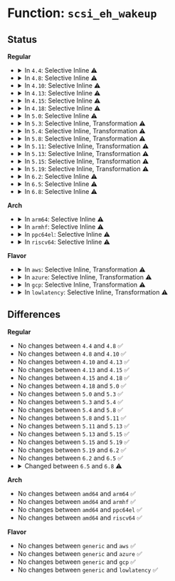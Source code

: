 # Function: <code>scsi_eh_wakeup</code>

## Status
<b>Regular</b>
<ul>
<li>
<details>
<summary>In <code>4.4</code>: Selective Inline ⚠️</summary>

```c
void scsi_eh_wakeup(struct Scsi_Host *shost);
```

**Collision:** Unique Global

**Inline:** Selective

**Transformation:** False

**Instances:**

```
In drivers/scsi/scsi_error.c (ffffffff815abb30)
Location: drivers/scsi/scsi_error.c:63
Inline: True
Direct callers:
  - drivers/scsi/scsi_error.c:scsi_schedule_eh
  - drivers/scsi/scsi_error.c:scsi_eh_scmd_add
  - drivers/scsi/scsi_lib.c:scsi_device_unbusy
```
**Symbols:**

```
ffffffff815abb30-ffffffff815abbd1: scsi_eh_wakeup (STB_GLOBAL)
```
</details>
</li>
<li>
<details>
<summary>In <code>4.8</code>: Selective Inline ⚠️</summary>

```c
void scsi_eh_wakeup(struct Scsi_Host *shost);
```

**Collision:** Unique Global

**Inline:** Selective

**Transformation:** False

**Instances:**

```
In drivers/scsi/scsi_error.c (ffffffff81603a60)
Location: drivers/scsi/scsi_error.c:63
Inline: True
Direct callers:
  - drivers/scsi/scsi_error.c:scsi_eh_scmd_add
  - drivers/scsi/scsi_error.c:scsi_schedule_eh
  - drivers/scsi/scsi_lib.c:scsi_device_unbusy
```
**Symbols:**

```
ffffffff81603a60-ffffffff81603afa: scsi_eh_wakeup (STB_GLOBAL)
```
</details>
</li>
<li>
<details>
<summary>In <code>4.10</code>: Selective Inline ⚠️</summary>

```c
void scsi_eh_wakeup(struct Scsi_Host *shost);
```

**Collision:** Unique Global

**Inline:** Selective

**Transformation:** False

**Instances:**

```
In drivers/scsi/scsi_error.c (ffffffff81633140)
Location: drivers/scsi/scsi_error.c:63
Inline: True
Direct callers:
  - drivers/scsi/scsi_error.c:scsi_eh_scmd_add
  - drivers/scsi/scsi_error.c:scsi_schedule_eh
  - drivers/scsi/scsi_lib.c:scsi_device_unbusy
```
**Symbols:**

```
ffffffff81633140-ffffffff816331da: scsi_eh_wakeup (STB_GLOBAL)
```
</details>
</li>
<li>
<details>
<summary>In <code>4.13</code>: Selective Inline ⚠️</summary>

```c
void scsi_eh_wakeup(struct Scsi_Host *shost);
```

**Collision:** Unique Global

**Inline:** Selective

**Transformation:** False

**Instances:**

```
In drivers/scsi/scsi_error.c (ffffffff81647ed0)
Location: drivers/scsi/scsi_error.c:65
Inline: True
Direct callers:
  - drivers/scsi/scsi_error.c:scsi_eh_scmd_add
  - drivers/scsi/scsi_error.c:scsi_schedule_eh
  - drivers/scsi/scsi_lib.c:scsi_device_unbusy
```
**Symbols:**

```
ffffffff81647ed0-ffffffff81647f68: scsi_eh_wakeup (STB_GLOBAL)
```
</details>
</li>
<li>
<details>
<summary>In <code>4.15</code>: Selective Inline ⚠️</summary>

```c
void scsi_eh_wakeup(struct Scsi_Host *shost);
```

**Collision:** Unique Global

**Inline:** Selective

**Transformation:** False

**Instances:**

```
In drivers/scsi/scsi_error.c (ffffffff816b0f50)
Location: drivers/scsi/scsi_error.c:65
Inline: True
Direct callers:
  - drivers/scsi/scsi_error.c:scsi_eh_inc_host_failed
  - drivers/scsi/scsi_error.c:scsi_schedule_eh
```
**Symbols:**

```
ffffffff816b0f50-ffffffff816b0feb: scsi_eh_wakeup (STB_GLOBAL)
```
</details>
</li>
<li>
<details>
<summary>In <code>4.18</code>: Selective Inline ⚠️</summary>

```c
void scsi_eh_wakeup(struct Scsi_Host *shost);
```

**Collision:** Unique Global

**Inline:** Selective

**Transformation:** False

**Instances:**

```
In drivers/scsi/scsi_error.c (ffffffff816ed270)
Location: drivers/scsi/scsi_error.c:65
Inline: True
Direct callers:
  - drivers/scsi/scsi_error.c:scsi_eh_inc_host_failed
  - drivers/scsi/scsi_error.c:scsi_schedule_eh
```
**Symbols:**

```
ffffffff816ed270-ffffffff816ed30a: scsi_eh_wakeup (STB_GLOBAL)
```
</details>
</li>
<li>
<details>
<summary>In <code>5.0</code>: Selective Inline ⚠️</summary>

```c
void scsi_eh_wakeup(struct Scsi_Host *shost);
```

**Collision:** Unique Global

**Inline:** Selective

**Transformation:** False

**Instances:**

```
In drivers/scsi/scsi_error.c (ffffffff81710da0)
Location: drivers/scsi/scsi_error.c:65
Inline: True
Direct callers:
  - drivers/scsi/scsi_error.c:scsi_eh_inc_host_failed
  - drivers/scsi/scsi_error.c:scsi_schedule_eh
```
**Symbols:**

```
ffffffff81710da0-ffffffff81710e38: scsi_eh_wakeup (STB_GLOBAL)
```
</details>
</li>
<li>
<details>
<summary>In <code>5.3</code>: Selective Inline, Transformation ⚠️</summary>

```c
void scsi_eh_wakeup(struct Scsi_Host *shost);
```

**Collision:** Unique Global

**Inline:** Selective

**Transformation:** True

**Instances:**

```
In drivers/scsi/scsi_error.c (ffffffff8174d86b)
Location: drivers/scsi/scsi_error.c:66
Inline: True
Direct callers:
  - drivers/scsi/scsi_error.c:scsi_eh_inc_host_failed
  - drivers/scsi/scsi_error.c:scsi_schedule_eh
  - drivers/scsi/scsi_lib.c:scsi_dec_host_busy
```
**Symbols:**

```
ffffffff8174d86b-ffffffff8174d88a: scsi_eh_wakeup.cold (STB_LOCAL)
ffffffff8174c1d0-ffffffff8174c255: scsi_eh_wakeup (STB_GLOBAL)
```
</details>
</li>
<li>
<details>
<summary>In <code>5.4</code>: Selective Inline, Transformation ⚠️</summary>

```c
void scsi_eh_wakeup(struct Scsi_Host *shost);
```

**Collision:** Unique Global

**Inline:** Selective

**Transformation:** True

**Instances:**

```
In drivers/scsi/scsi_error.c (ffffffff817719eb)
Location: drivers/scsi/scsi_error.c:66
Inline: True
Direct callers:
  - drivers/scsi/scsi_error.c:scsi_eh_inc_host_failed
  - drivers/scsi/scsi_error.c:scsi_schedule_eh
  - drivers/scsi/scsi_lib.c:scsi_dec_host_busy
```
**Symbols:**

```
ffffffff817719eb-ffffffff81771a0a: scsi_eh_wakeup.cold (STB_LOCAL)
ffffffff81770350-ffffffff817703d5: scsi_eh_wakeup (STB_GLOBAL)
```
</details>
</li>
<li>
<details>
<summary>In <code>5.8</code>: Selective Inline, Transformation ⚠️</summary>

```c
void scsi_eh_wakeup(struct Scsi_Host *shost);
```

**Collision:** Unique Global

**Inline:** Selective

**Transformation:** True

**Instances:**

```
In drivers/scsi/scsi_error.c (ffffffff81834131)
Location: drivers/scsi/scsi_error.c:66
Inline: True
Direct callers:
  - drivers/scsi/scsi_error.c:scsi_eh_inc_host_failed
  - drivers/scsi/scsi_error.c:scsi_schedule_eh
  - drivers/scsi/scsi_lib.c:scsi_device_unbusy
```
**Symbols:**

```
ffffffff81834131-ffffffff81834150: scsi_eh_wakeup.cold (STB_LOCAL)
ffffffff81832c40-ffffffff81832cc5: scsi_eh_wakeup (STB_GLOBAL)
```
</details>
</li>
<li>
<details>
<summary>In <code>5.11</code>: Selective Inline, Transformation ⚠️</summary>

```c
void scsi_eh_wakeup(struct Scsi_Host *shost);
```

**Collision:** Unique Global

**Inline:** Selective

**Transformation:** True

**Instances:**

```
In drivers/scsi/scsi_error.c (ffffffff81c167f9)
Location: drivers/scsi/scsi_error.c:66
Inline: True
Direct callers:
  - drivers/scsi/scsi_error.c:scsi_eh_inc_host_failed
  - drivers/scsi/scsi_error.c:scsi_schedule_eh
  - drivers/scsi/scsi_lib.c:scsi_dec_host_busy
```
**Symbols:**

```
ffffffff81c167f9-ffffffff81c16818: scsi_eh_wakeup.cold (STB_LOCAL)
ffffffff81843850-ffffffff818438c3: scsi_eh_wakeup (STB_GLOBAL)
```
</details>
</li>
<li>
<details>
<summary>In <code>5.13</code>: Selective Inline, Transformation ⚠️</summary>

```c
void scsi_eh_wakeup(struct Scsi_Host *shost);
```

**Collision:** Unique Global

**Inline:** Selective

**Transformation:** True

**Instances:**

```
In drivers/scsi/scsi_error.c (ffffffff81c084d4)
Location: drivers/scsi/scsi_error.c:66
Inline: True
Direct callers:
  - drivers/scsi/scsi_error.c:scsi_eh_inc_host_failed
  - drivers/scsi/scsi_error.c:scsi_schedule_eh
  - drivers/scsi/scsi_lib.c:scsi_dec_host_busy
```
**Symbols:**

```
ffffffff81c084d4-ffffffff81c084f3: scsi_eh_wakeup.cold (STB_LOCAL)
ffffffff81826a00-ffffffff81826a73: scsi_eh_wakeup (STB_GLOBAL)
```
</details>
</li>
<li>
<details>
<summary>In <code>5.15</code>: Selective Inline, Transformation ⚠️</summary>

```c
void scsi_eh_wakeup(struct Scsi_Host *shost);
```

**Collision:** Unique Global

**Inline:** Selective

**Transformation:** True

**Instances:**

```
In drivers/scsi/scsi_error.c (ffffffff81d0c38e)
Location: drivers/scsi/scsi_error.c:66
Inline: True
Direct callers:
  - drivers/scsi/scsi_error.c:scsi_eh_inc_host_failed
  - drivers/scsi/scsi_error.c:scsi_schedule_eh
  - drivers/scsi/scsi_lib.c:scsi_dec_host_busy
```
**Symbols:**

```
ffffffff81d0c38e-ffffffff81d0c3ad: scsi_eh_wakeup.cold (STB_LOCAL)
ffffffff818b2350-ffffffff818b23c3: scsi_eh_wakeup (STB_GLOBAL)
```
</details>
</li>
<li>
<details>
<summary>In <code>5.19</code>: Selective Inline, Transformation ⚠️</summary>

```c
void scsi_eh_wakeup(struct Scsi_Host *shost);
```

**Collision:** Unique Global

**Inline:** Selective

**Transformation:** True

**Instances:**

```
In drivers/scsi/scsi_error.c (ffffffff81ed52cd)
Location: drivers/scsi/scsi_error.c:64
Inline: True
Direct callers:
  - drivers/scsi/scsi_error.c:scsi_eh_inc_host_failed
  - drivers/scsi/scsi_error.c:scsi_schedule_eh
  - drivers/scsi/scsi_lib.c:scsi_dec_host_busy
```
**Symbols:**

```
ffffffff81ed52cd-ffffffff81ed52ec: scsi_eh_wakeup.cold (STB_LOCAL)
ffffffff819fd3c0-ffffffff819fd460: scsi_eh_wakeup (STB_GLOBAL)
```
</details>
</li>
<li>
<details>
<summary>In <code>6.2</code>: Selective Inline ⚠️</summary>

```c
void scsi_eh_wakeup(struct Scsi_Host *shost);
```

**Collision:** Unique Global

**Inline:** Selective

**Transformation:** False

**Instances:**

```
In drivers/scsi/scsi_error.c (ffffffff81b7b770)
Location: drivers/scsi/scsi_error.c:64
Inline: True
Direct callers:
  - drivers/scsi/scsi_error.c:scsi_eh_inc_host_failed
  - drivers/scsi/scsi_error.c:scsi_schedule_eh
  - drivers/scsi/scsi_lib.c:scsi_dec_host_busy
```
**Symbols:**

```
ffffffff81b7b770-ffffffff81b7b816: scsi_eh_wakeup (STB_GLOBAL)
```
</details>
</li>
<li>
<details>
<summary>In <code>6.5</code>: Selective Inline ⚠️</summary>

```c
void scsi_eh_wakeup(struct Scsi_Host *shost);
```

**Collision:** Unique Global

**Inline:** Selective

**Transformation:** False

**Instances:**

```
In drivers/scsi/scsi_error.c (ffffffff81bcf480)
Location: drivers/scsi/scsi_error.c:64
Inline: True
Direct callers:
  - drivers/scsi/scsi_error.c:scsi_eh_inc_host_failed
  - drivers/scsi/scsi_error.c:scsi_schedule_eh
  - drivers/scsi/scsi_lib.c:scsi_dec_host_busy
```
**Symbols:**

```
ffffffff81bcf480-ffffffff81bcf526: scsi_eh_wakeup (STB_GLOBAL)
```
</details>
</li>
<li>
<details>
<summary>In <code>6.8</code>: Selective Inline ⚠️</summary>

```c
void scsi_eh_wakeup(struct Scsi_Host *shost, unsigned int busy);
```

**Collision:** Unique Global

**Inline:** Selective

**Transformation:** False

**Instances:**

```
In drivers/scsi/scsi_error.c (ffffffff81c240a0)
Location: drivers/scsi/scsi_error.c:64
Inline: True
Direct callers:
  - drivers/scsi/scsi_error.c:scsi_eh_inc_host_failed
  - drivers/scsi/scsi_error.c:scsi_schedule_eh
  - drivers/scsi/scsi_lib.c:scsi_dec_host_busy
```
**Symbols:**

```
ffffffff81c240a0-ffffffff81c2414e: scsi_eh_wakeup (STB_GLOBAL)
```
</details>
</li>
</ul>
<b>Arch</b>
<ul>
<li>
<details>
<summary>In <code>arm64</code>: Selective Inline ⚠️</summary>

```c
void scsi_eh_wakeup(struct Scsi_Host *shost);
```

**Collision:** Unique Global

**Inline:** Selective

**Transformation:** False

**Instances:**

```
In drivers/scsi/scsi_error.c (ffff800010973558)
Location: drivers/scsi/scsi_error.c:66
Inline: True
Direct callers:
  - drivers/scsi/scsi_error.c:scsi_eh_inc_host_failed
  - drivers/scsi/scsi_error.c:scsi_schedule_eh
  - drivers/scsi/scsi_lib.c:scsi_dec_host_busy
```
**Symbols:**

```
ffff800010973558-ffff800010973630: scsi_eh_wakeup (STB_GLOBAL)
```
</details>
</li>
<li>
<details>
<summary>In <code>armhf</code>: Selective Inline ⚠️</summary>

```c
void scsi_eh_wakeup(struct Scsi_Host *shost);
```

**Collision:** Unique Global

**Inline:** Selective

**Transformation:** False

**Instances:**

```
In drivers/scsi/scsi_error.c (c0a48140)
Location: drivers/scsi/scsi_error.c:66
Inline: True
Direct callers:
  - drivers/scsi/scsi_error.c:scsi_eh_inc_host_failed
  - drivers/scsi/scsi_error.c:scsi_schedule_eh
  - drivers/scsi/scsi_lib.c:scsi_dec_host_busy
```
**Symbols:**

```
c0a48140-c0a48220: scsi_eh_wakeup (STB_GLOBAL)
```
</details>
</li>
<li>
<details>
<summary>In <code>ppc64el</code>: Selective Inline ⚠️</summary>

```c
void scsi_eh_wakeup(struct Scsi_Host *shost);
```

**Collision:** Unique Global

**Inline:** Selective

**Transformation:** False

**Instances:**

```
In drivers/scsi/scsi_error.c (c000000000a2d0f0)
Location: drivers/scsi/scsi_error.c:66
Inline: True
Direct callers:
  - drivers/scsi/scsi_error.c:scsi_eh_inc_host_failed
  - drivers/scsi/scsi_error.c:scsi_schedule_eh
  - drivers/scsi/scsi_lib.c:scsi_dec_host_busy
```
**Symbols:**

```
c000000000a2d0f0-c000000000a2d1fc: scsi_eh_wakeup (STB_GLOBAL)
```
</details>
</li>
<li>
<details>
<summary>In <code>riscv64</code>: Selective Inline ⚠️</summary>

```c
void scsi_eh_wakeup(struct Scsi_Host *shost);
```

**Collision:** Unique Global

**Inline:** Selective

**Transformation:** False

**Instances:**

```
In drivers/scsi/scsi_error.c (ffffffe0005dc528)
Location: drivers/scsi/scsi_error.c:66
Inline: True
Direct callers:
  - drivers/scsi/scsi_error.c:scsi_eh_inc_host_failed
  - drivers/scsi/scsi_error.c:scsi_schedule_eh
  - drivers/scsi/scsi_lib.c:scsi_dec_host_busy
```
**Symbols:**

```
ffffffe0005dc528-ffffffe0005dc5ee: scsi_eh_wakeup (STB_GLOBAL)
```
</details>
</li>
</ul>
<b>Flavor</b>
<ul>
<li>
<details>
<summary>In <code>aws</code>: Selective Inline, Transformation ⚠️</summary>

```c
void scsi_eh_wakeup(struct Scsi_Host *shost);
```

**Collision:** Unique Global

**Inline:** Selective

**Transformation:** True

**Instances:**

```
In drivers/scsi/scsi_error.c (ffffffff817260db)
Location: drivers/scsi/scsi_error.c:66
Inline: True
Direct callers:
  - drivers/scsi/scsi_error.c:scsi_eh_inc_host_failed
  - drivers/scsi/scsi_error.c:scsi_schedule_eh
  - drivers/scsi/scsi_lib.c:scsi_dec_host_busy
```
**Symbols:**

```
ffffffff817260db-ffffffff817260fa: scsi_eh_wakeup.cold (STB_LOCAL)
ffffffff81724a40-ffffffff81724ac5: scsi_eh_wakeup (STB_GLOBAL)
```
</details>
</li>
<li>
<details>
<summary>In <code>azure</code>: Selective Inline, Transformation ⚠️</summary>

```c
void scsi_eh_wakeup(struct Scsi_Host *shost);
```

**Collision:** Unique Global

**Inline:** Selective

**Transformation:** True

**Instances:**

```
In drivers/scsi/scsi_error.c (ffffffff816ff50b)
Location: drivers/scsi/scsi_error.c:66
Inline: True
Direct callers:
  - drivers/scsi/scsi_error.c:scsi_eh_inc_host_failed
  - drivers/scsi/scsi_error.c:scsi_schedule_eh
  - drivers/scsi/scsi_lib.c:scsi_dec_host_busy
```
**Symbols:**

```
ffffffff816ff50b-ffffffff816ff52a: scsi_eh_wakeup.cold (STB_LOCAL)
ffffffff816fde70-ffffffff816fdef5: scsi_eh_wakeup (STB_GLOBAL)
```
</details>
</li>
<li>
<details>
<summary>In <code>gcp</code>: Selective Inline, Transformation ⚠️</summary>

```c
void scsi_eh_wakeup(struct Scsi_Host *shost);
```

**Collision:** Unique Global

**Inline:** Selective

**Transformation:** True

**Instances:**

```
In drivers/scsi/scsi_error.c (ffffffff81764eab)
Location: drivers/scsi/scsi_error.c:66
Inline: True
Direct callers:
  - drivers/scsi/scsi_error.c:scsi_eh_inc_host_failed
  - drivers/scsi/scsi_error.c:scsi_schedule_eh
  - drivers/scsi/scsi_lib.c:scsi_dec_host_busy
```
**Symbols:**

```
ffffffff81764eab-ffffffff81764eca: scsi_eh_wakeup.cold (STB_LOCAL)
ffffffff81763810-ffffffff81763895: scsi_eh_wakeup (STB_GLOBAL)
```
</details>
</li>
<li>
<details>
<summary>In <code>lowlatency</code>: Selective Inline, Transformation ⚠️</summary>

```c
void scsi_eh_wakeup(struct Scsi_Host *shost);
```

**Collision:** Unique Global

**Inline:** Selective

**Transformation:** True

**Instances:**

```
In drivers/scsi/scsi_error.c (ffffffff8178052b)
Location: drivers/scsi/scsi_error.c:66
Inline: True
Direct callers:
  - drivers/scsi/scsi_error.c:scsi_eh_inc_host_failed
  - drivers/scsi/scsi_error.c:scsi_schedule_eh
  - drivers/scsi/scsi_lib.c:scsi_dec_host_busy
```
**Symbols:**

```
ffffffff8178052b-ffffffff8178054a: scsi_eh_wakeup.cold (STB_LOCAL)
ffffffff8177ee60-ffffffff8177eefa: scsi_eh_wakeup (STB_GLOBAL)
```
</details>
</li>
</ul>

## Differences
<b>Regular</b>
<ul>
<li>
No changes between <code>4.4</code> and <code>4.8</code> ✅
</li>
<li>
No changes between <code>4.8</code> and <code>4.10</code> ✅
</li>
<li>
No changes between <code>4.10</code> and <code>4.13</code> ✅
</li>
<li>
No changes between <code>4.13</code> and <code>4.15</code> ✅
</li>
<li>
No changes between <code>4.15</code> and <code>4.18</code> ✅
</li>
<li>
No changes between <code>4.18</code> and <code>5.0</code> ✅
</li>
<li>
No changes between <code>5.0</code> and <code>5.3</code> ✅
</li>
<li>
No changes between <code>5.3</code> and <code>5.4</code> ✅
</li>
<li>
No changes between <code>5.4</code> and <code>5.8</code> ✅
</li>
<li>
No changes between <code>5.8</code> and <code>5.11</code> ✅
</li>
<li>
No changes between <code>5.11</code> and <code>5.13</code> ✅
</li>
<li>
No changes between <code>5.13</code> and <code>5.15</code> ✅
</li>
<li>
No changes between <code>5.15</code> and <code>5.19</code> ✅
</li>
<li>
No changes between <code>5.19</code> and <code>6.2</code> ✅
</li>
<li>
No changes between <code>6.2</code> and <code>6.5</code> ✅
</li>
<li>
<details>
<summary>Changed between <code>6.5</code> and <code>6.8</code> ⚠️</summary>
<ul>
<li>
<b>Param added. </b>
<code>unsigned int busy</code>
</li>
</ul>
</details>
</li>
</ul>
<b>Arch</b>
<ul>
<li>
No changes between <code>amd64</code> and <code>arm64</code> ✅
</li>
<li>
No changes between <code>amd64</code> and <code>armhf</code> ✅
</li>
<li>
No changes between <code>amd64</code> and <code>ppc64el</code> ✅
</li>
<li>
No changes between <code>amd64</code> and <code>riscv64</code> ✅
</li>
</ul>
<b>Flavor</b>
<ul>
<li>
No changes between <code>generic</code> and <code>aws</code> ✅
</li>
<li>
No changes between <code>generic</code> and <code>azure</code> ✅
</li>
<li>
No changes between <code>generic</code> and <code>gcp</code> ✅
</li>
<li>
No changes between <code>generic</code> and <code>lowlatency</code> ✅
</li>
</ul>

